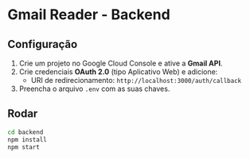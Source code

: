 # Gmail Reader - Backend

## Configuração
1. Crie um projeto no Google Cloud Console e ative a **Gmail API**.
2. Crie credenciais **OAuth 2.0** (tipo Aplicativo Web) e adicione:
   - URI de redirecionamento: `http://localhost:3000/auth/callback`
3. Preencha o arquivo `.env` com as suas chaves.

## Rodar
```bash
cd backend
npm install
npm start
```
